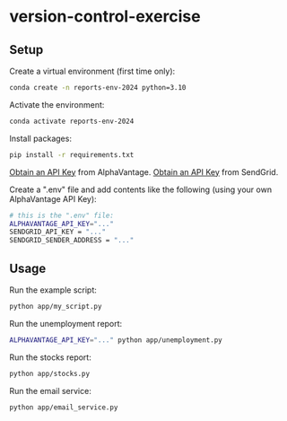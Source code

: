 # version-control-exercise

## Setup

Create a virtual environment (first time only):

```sh
conda create -n reports-env-2024 python=3.10
```

Activate the environment:

```sh
conda activate reports-env-2024
```

Install packages:

```sh
pip install -r requirements.txt
```

[Obtain an API Key](https://www.alphavantage.co/support/#api-key) from AlphaVantage.
[Obtain an API Key](https://sendgrid.com/en-us/solutions/email-api) from SendGrid.

Create a ".env" file and add contents like the following (using your own AlphaVantage API Key):

```sh
# this is the ".env" file:
ALPHAVANTAGE_API_KEY="..."
SENDGRID_API_KEY = "..."
SENDGRID_SENDER_ADDRESS = "..."
```


## Usage

Run the example script:

```sh
python app/my_script.py
```

Run the unemployment report:

```sh
ALPHAVANTAGE_API_KEY="..." python app/unemployment.py
```

Run the stocks report:

```sh
python app/stocks.py
```

Run the email service:

```sh
python app/email_service.py
```